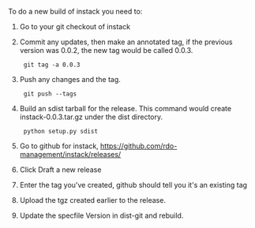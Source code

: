 To do a new build of instack you need to:

1. Go to your git checkout of instack
1. Commit any updates, then make an annotated tag, if the previous version was
   0.0.2, the new tag would be called 0.0.3.

        git tag -a 0.0.3

1. Push any changes and the tag.

        git push --tags

1. Build an sdist tarball for the release. This command would create
   instack-0.0.3.tar.gz under the dist directory.

        python setup.py sdist

1. Go to github for instack, https://github.com/rdo-management/instack/releases/

1. Click Draft a new release

1. Enter the tag you've created, github should tell you it's an existing tag

1. Upload the tgz created earlier to the release.

1. Update the specfile Version in dist-git and rebuild.
